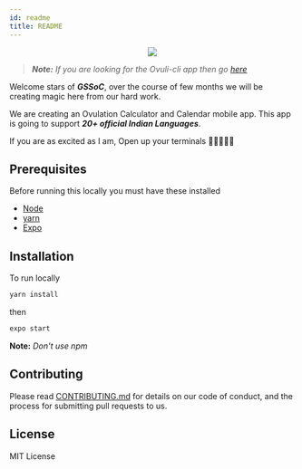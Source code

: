 ```yaml
---
id: readme
title: README
---
```

<p align="center">
 <img src="https://user-images.githubusercontent.com/3650216/75360727-3dbbf900-58dc-11ea-9a59-d881bbf0c61a.png"/>
</p>

> ***Note:*** *If you are looking for the Ovuli-cli app then go [here](https://github.com/teamxenox/ovuli-cli)*

Welcome stars of ***GSSoC***, over the course of few months we will be creating magic here from our hard work. 

We are creating an Ovulation Calculator and Calendar mobile app. This app is going to support ***20+ official Indian Languages***.

If you are as excited as I am, Open up your terminals 👩🏻‍💻💪🏽

## Prerequisites

Before running this locally you must have these installed

- [Node](https://nodejs.org/)
- [yarn](https://yarnpkg.com)
- [Expo](https://reactnative.dev/docs/getting-started)

## Installation
To run locally

```sh
yarn install
```
then 

```sh
expo start
```

**Note:** *Don't use npm*

## Contributing

Please read [CONTRIBUTING.md](https://github.com/sarthology/ovuli/blob/master/CONTRIBUTING.md) for details on our code of conduct, and the process for submitting pull requests to us.

## License

MIT License
